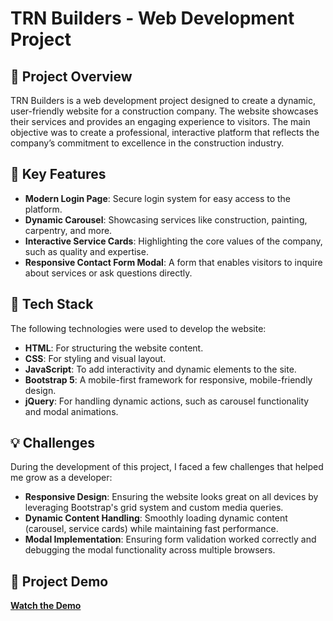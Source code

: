 # TRN Builders - Web Development Project

## 🚀 Project Overview

TRN Builders is a web development project designed to create a dynamic, user-friendly website for a construction company. The website showcases their services and provides an engaging experience to visitors. The main objective was to create a professional, interactive platform that reflects the company’s commitment to excellence in the construction industry.

## 🌟 Key Features

- **Modern Login Page**: Secure login system for easy access to the platform.
- **Dynamic Carousel**: Showcasing services like construction, painting, carpentry, and more.
- **Interactive Service Cards**: Highlighting the core values of the company, such as quality and expertise.
- **Responsive Contact Form Modal**: A form that enables visitors to inquire about services or ask questions directly.

## 🔧 Tech Stack

The following technologies were used to develop the website:

- **HTML**: For structuring the website content.
- **CSS**: For styling and visual layout.
- **JavaScript**: To add interactivity and dynamic elements to the site.
- **Bootstrap 5**: A mobile-first framework for responsive, mobile-friendly design.
- **jQuery**: For handling dynamic actions, such as carousel functionality and modal animations.

## 💡 Challenges

During the development of this project, I faced a few challenges that helped me grow as a developer:

- **Responsive Design**: Ensuring the website looks great on all devices by leveraging Bootstrap's grid system and custom media queries.
- **Dynamic Content Handling**: Smoothly loading dynamic content (carousel, service cards) while maintaining fast performance.
- **Modal Implementation**: Ensuring form validation worked correctly and debugging the modal functionality across multiple browsers.
  
## 🎥 Project Demo

[**Watch the Demo**](https://github.com/user-attachments/assets/bfc9fa98-8e65-4c36-97a8-4396ff22dea0)




